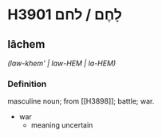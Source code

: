 # H3901 לָחֶם / לחם

## lâchem

_(law-khem' | law-HEM | la-HEM)_

### Definition

masculine noun; from [[H3898]]; battle; war.

- war
    - meaning uncertain
